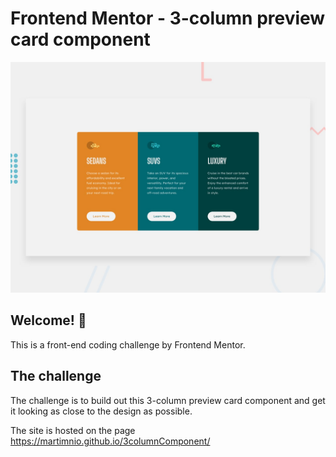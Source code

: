 # Frontend Mentor - 3-column preview card component

![Design preview for the 3-column preview card component coding challenge](./design/desktop-preview.jpg)

## Welcome! 👋

This is a front-end coding challenge by Frontend Mentor.

## The challenge

The challenge is to build out this 3-column preview card component and get it looking as close to the design as possible.

The site is hosted on the page https://martimnio.github.io/3columnComponent/
